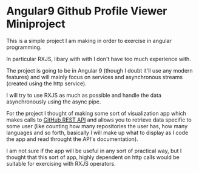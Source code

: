 # Angular9 Github Profile Viewer Miniproject

This is a simple project I am making in order to exercise in angular programming.

In particular RXJS, libary with with I don't have too much experience with.

The project is going to be in Angular 9 (though I doubt it'll use any modern features) and will mainly focus on services and asynchronous streams (created using the http service).

I will try to use RXJS as much as possible and handle the data asynchronously using the async pipe.

For the project I thought of making some sort of visualization app which makes calls to [GitHub REST API](https://docs.github.com/en/rest) and allows you to retrieve data specific to some user (like counting how many repositories the user has, how many languages and so forth, basically I will make up what to display as I code the app and read throught the API's documentation).

I am not sure if the app will be useful in any sort of practical way, but I thought that this sort of app, highly dependent on http calls would be suitable for exercising with RXJS operators.
